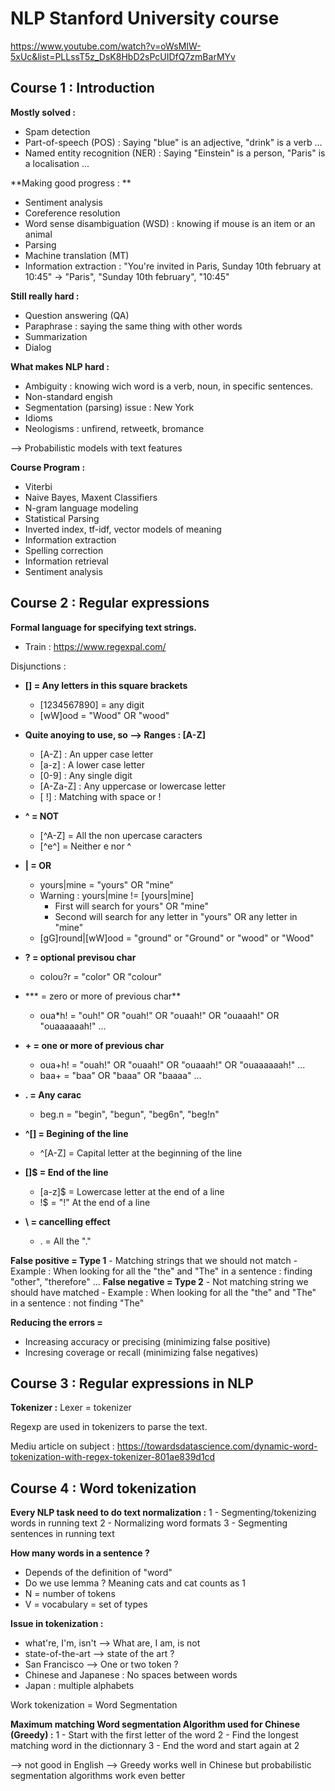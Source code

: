 # NLP Stanford University course
https://www.youtube.com/watch?v=oWsMIW-5xUc&list=PLLssT5z_DsK8HbD2sPcUIDfQ7zmBarMYv


## Course 1 : Introduction
**Mostly solved :**
- Spam detection
- Part-of-speech (POS) : Saying "blue" is an adjective, "drink" is a verb ...
- Named entity recognition (NER) : Saying "Einstein" is a person, "Paris" is a localisation ...

**Making good progress : **
- Sentiment analysis
- Coreference resolution
- Word sense disambiguation (WSD) : knowing if mouse is an item or an animal
- Parsing
- Machine translation (MT)
- Information extraction : "You're invited in Paris, Sunday 10th february at 10:45" -> "Paris", "Sunday 10th february", "10:45"

**Still really hard :**
- Question answering (QA)
- Paraphrase : saying the same thing with other words
- Summarization
- Dialog

**What makes NLP hard :**
- Ambiguity : knowing wich word is a verb, noun, in specific sentences.
- Non-standard engish
- Segmentation (parsing) issue : New York
- Idioms
- Neologisms : unfirend, retweetk, bromance

--> Probabilistic models with text features

**Course Program :**
- Viterbi
- Naive Bayes, Maxent Classifiers
- N-gram language modeling
- Statistical Parsing
- Inverted index, tf-idf, vector models of meaning
- Information extraction
- Spelling correction
- Information retrieval
- Sentiment analysis

## Course 2 : Regular expressions

**Formal language for specifying text strings.**

- Train : https://www.regexpal.com/

Disjunctions :
- **[] = Any letters in this square brackets**
    - [1234567890] = any digit
    - [wW]ood = "Wood" OR "wood"
- **Quite anoying to use, so --> Ranges : [A-Z]**
    - [A-Z] : An upper case letter
    - [a-z] : A lower case letter
    - [0-9] : Any single digit
    - [A-Za-Z] : Any uppercase or lowercase letter
    - [ !] : Matching with space or !

- **^ = NOT**
    - [^A-Z] = All the non upercase caracters
    - [^e^] = Neither e nor ^

- **| = OR**
    - yours|mine = "yours" OR "mine"
    - Warning : yours|mine != [yours|mine]
        - First will search for yours" OR "mine"
        - Second will search for any letter in "yours" OR any letter in "mine"
    - [gG]round|[wW]ood = "ground" or "Ground" or "wood" or "Wood"

- **? = optional previsou char**
    - colou?r = "color" OR "colour"

- *** = zero or more of previous char**
    - oua*h! = "ouh!" OR "ouah!" OR "ouaah!" OR "ouaaah!" OR "ouaaaaaah!" ...

- **+ = one or more of previous char**
    - oua+h! = "ouah!" OR "ouaah!" OR "ouaaah!" OR "ouaaaaaah!" ...
    - baa+ = "baa" OR "baaa" OR "baaaa" ...

- **. = Any carac**
    - beg.n = "begin", "begun", "beg6n", "beg!n"

- **^[] = Begining of the line**
    - ^[A-Z] = Capital letter at the beginning of the line

- **[]$ = End of the line**
    - [a-z]$ = Lowercase letter at the end of a line
    - !$ = "!" At the end of a line

- **\ = cancelling effect**
    - \. = All the "."

**False positive = Type 1**
    - Matching strings that we should not match
    - Example : When looking for all the "the" and "The" in a sentence : finding "other", "therefore" ...
**False negative = Type 2**
    - Not matching string we should have matched
    - Example : When looking for all the "the" and "The" in a sentence : not finding "The"

**Reducing the errors =**
- Increasing accuracy or precising (minimizing false positive)
- Incresing coverage or recall (minimizing false negatives)

## Course 3 : Regular expressions in NLP

**Tokenizer :**
Lexer = tokenizer

Regexp are used in tokenizers to parse the text.

Mediu article on subject : https://towardsdatascience.com/dynamic-word-tokenization-with-regex-tokenizer-801ae839d1cd

## Course 4 : Word tokenization

**Every NLP task need to do text normalization :**
1 - Segmenting/tokenizing words in running text
2 - Normalizing word formats
3 - Segmenting sentences in running text

**How many words in a sentence ?**
- Depends of the definition of "word"
- Do we use lemma ? Meaning cats and cat counts as 1
- N = number of tokens
- V = vocabulary = set of types

**Issue in tokenization :**
- what're, I'm, isn't --> What are, I am, is not
- state-of-the-art --> state of the art ?
- San Francisco --> One or two token ?
- Chinese and Japanese : No spaces between words
- Japan : multiple alphabets

Work tokenization = Word Segmentation

**Maximum matching Word segmentation Algorithm used for Chinese (Greedy) :**
1 - Start with the first letter of the word
2 - Find the longest matching word in the dictionnary
3 - End the word and start again at 2

--> not good in English
--> Greedy works well in Chinese but probabilistic segmentation algorithms work even better

